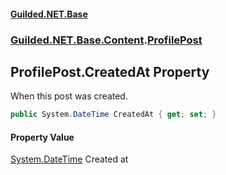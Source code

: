#### [Guilded.NET.Base](Guilded_NET_Base.md 'Guilded.NET.Base')
### [Guilded.NET.Base.Content](Guilded_NET_Base.md#Guilded_NET_Base_Content 'Guilded.NET.Base.Content').[ProfilePost](ProfilePost.md 'Guilded.NET.Base.Content.ProfilePost')
## ProfilePost.CreatedAt Property
When this post was created.  
```csharp
public System.DateTime CreatedAt { get; set; }
```
#### Property Value
[System.DateTime](https://docs.microsoft.com/en-us/dotnet/api/System.DateTime 'System.DateTime')
Created at
